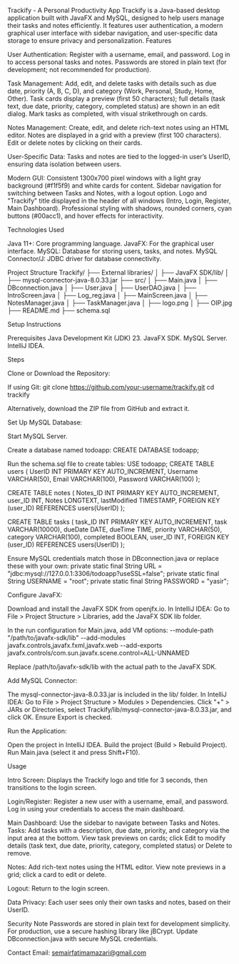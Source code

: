 Trackify - A Personal Productivity App
Trackify is a Java-based desktop application built with JavaFX and MySQL, designed to help users manage their tasks and notes efficiently. It features user authentication, a modern graphical user interface with sidebar navigation, and user-specific data storage to ensure privacy and personalization.
Features

User Authentication:
Register with a username, email, and password.
Log in to access personal tasks and notes.
Passwords are stored in plain text (for development; not recommended for production).


Task Management:
Add, edit, and delete tasks with details such as due date, priority (A, B, C, D), and category (Work, Personal, Study, Home, Other).
Task cards display a preview (first 50 characters); full details (task text, due date, priority, category, completed status) are shown in an edit dialog.
Mark tasks as completed, with visual strikethrough on cards.


Notes Management:
Create, edit, and delete rich-text notes using an HTML editor.
Notes are displayed in a grid with a preview (first 100 characters).
Edit or delete notes by clicking on their cards.


User-Specific Data:
Tasks and notes are tied to the logged-in user’s UserID, ensuring data isolation between users.


Modern GUI:
Consistent 1300x700 pixel windows with a light gray background (#f1f5f9) and white cards for content.
Sidebar navigation for switching between Tasks and Notes, with a logout option.
Logo and "Trackify" title displayed in the header of all windows (Intro, Login, Register, Main Dashboard).
Professional styling with shadows, rounded corners, cyan buttons (#00acc1), and hover effects for interactivity.



Technologies Used

Java 11+: Core programming language.
JavaFX: For the graphical user interface.
MySQL: Database for storing users, tasks, and notes.
MySQL Connector/J: JDBC driver for database connectivity.

Project Structure
Trackify/
├── External libraries/
│   ├── JavaFX SDK/lib/
│   ├── mysql-connector-java-8.0.33.jar
├── src/
│   ├── Main.java
│   ├── DBconnection.java
│   ├── User.java
│   ├── UserDAO.java
│   ├── IntroScreen.java
│   ├── Log_reg.java
│   ├── MainScreen.java
│   ├── NotesManager.java
│   ├── TaskManager.java
│   ├── logo.png
│   ├── OIP.jpg
├── README.md
├── schema.sql


Setup Instructions

Prerequisites
Java Development Kit (JDK) 23.
JavaFX SDK.
MySQL Server.
IntelliJ IDEA.


Steps

Clone or Download the Repository:

If using Git:
git clone https://github.com/your-username/trackify.git
cd trackify


Alternatively, download the ZIP file from GitHub and extract it.



Set Up MySQL Database:

Start MySQL Server.

Create a database named todoapp:
CREATE DATABASE todoapp;


Run the schema.sql file to create tables:
USE todoapp;
CREATE TABLE users (
    UserID INT PRIMARY KEY AUTO_INCREMENT,
    Username VARCHAR(50),
    Email VARCHAR(100),
    Password VARCHAR(100)
);

CREATE TABLE notes (
    Notes_ID INT PRIMARY KEY AUTO_INCREMENT,
    user_ID INT,
    Notes LONGTEXT,
    lastModified TIMESTAMP,
    FOREIGN KEY (user_ID) REFERENCES users(UserID)
);

CREATE TABLE tasks (
    task_ID INT PRIMARY KEY AUTO_INCREMENT,
    task VARCHAR(10000),
    dueDate DATE,
    dueTime TIME,
    priority VARCHAR(50),
    category VARCHAR(100),
    completed BOOLEAN,
    user_ID INT,
    FOREIGN KEY (user_ID) REFERENCES users(UserID)
);


Ensure MySQL credentials match those in DBconnection.java or replace these with your own:
private static final String URL = "jdbc:mysql://127.0.0.1:3306/todoapp?useSSL=false";
private static final String USERNAME = "root";
private static final String PASSWORD = "yasir";




Configure JavaFX:

Download and install the JavaFX SDK from openjfx.io.
In IntelliJ IDEA:
Go to File > Project Structure > Libraries, add the JavaFX SDK lib folder.

In the run configuration for Main.java, add VM options:
--module-path "/path/to/javafx-sdk/lib" --add-modules javafx.controls,javafx.fxml,javafx.web --add-exports javafx.controls/com.sun.javafx.scene.control=ALL-UNNAMED 

Replace /path/to/javafx-sdk/lib with the actual path to the JavaFX SDK.


Add MySQL Connector:

The mysql-connector-java-8.0.33.jar is included in the lib/ folder.
In IntelliJ IDEA:
Go to File > Project Structure > Modules > Dependencies.
Click "+" > JARs or Directories, select Trackify/lib/mysql-connector-java-8.0.33.jar, and click OK.
Ensure Export is checked.




Run the Application:

Open the project in IntelliJ IDEA.
Build the project (Build > Rebuild Project).
Run Main.java (select it and press Shift+F10).



Usage

Intro Screen:
Displays the Trackify logo and title for 3 seconds, then transitions to the login screen.


Login/Register:
Register a new user with a username, email, and password.
Log in using your credentials to access the main dashboard.


Main Dashboard:
Use the sidebar to navigate between Tasks and Notes.
Tasks:
Add tasks with a description, due date, priority, and category via the input area at the bottom.
View task previews on cards; click Edit to modify details (task text, due date, priority, category, completed status) or Delete to remove.


Notes:
Add rich-text notes using the HTML editor.
View note previews in a grid; click a card to edit or delete.


Logout: Return to the login screen.


Data Privacy:
Each user sees only their own tasks and notes, based on their UserID.


Security Note
Passwords are stored in plain text for development simplicity. For production, use a secure hashing library like jBCrypt.
Update DBconnection.java with secure MySQL credentials.


Contact
Email: semairfatimamazari@gmail.com

